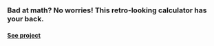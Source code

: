 ### Bad at math? No worries! This retro-looking calculator has your back.

#### [See project](https://rebeca-august.github.io/calculator/)

